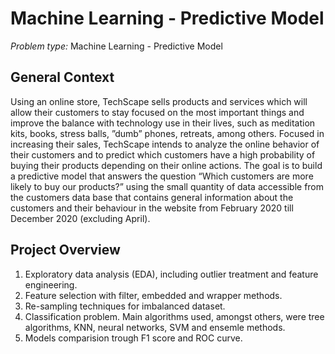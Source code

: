 # Machine Learning - Predictive Model 

*Problem type:* Machine Learning - Predictive Model 


## General Context 
Using an online store, TechScape sells products and services which will allow their customers to stay focused on the most important things and improve the balance with technology use in their lives, such as meditation kits, books, stress balls, ”dumb” phones, retreats, among others. Focused in increasing their sales, TechScape intends to analyze the online behavior of their customers and to predict which customers have a high probability of buying their products depending on their online actions.
The goal is to build a predictive model that answers the question “Which customers are more likely to buy our products?” using the small quantity of data accessible from the customers data base that contains general information about the customers and their behaviour in the website from February 2020 till December 2020 (excluding April).


## Project Overview
1. Exploratory data analysis (EDA), including outlier treatment and feature engineering.
2. Feature selection with filter, embedded and wrapper methods.
3. Re-sampling techniques for imbalanced dataset.
4. Classification problem. Main algorithms used, amongst others, were tree algorithms, KNN, neural networks, SVM and ensemle methods. 
5. Models comparision trough F1 score and ROC curve. 
